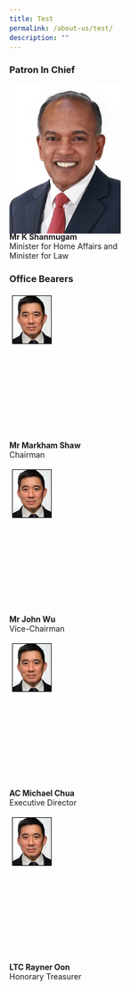 ```yaml
---
title: Test
permalink: /about-us/test/
description: ""
---
```

<style>
  .img-gallery {
  width: 200px;
  height: 250px;
  }
  .img-gallery img {
  max-width: 100%;
  }
</style>

### **Patron In Chief**
<div class="img-gallery">
  <img alt="Mr K Shanmugam" title="Mr K Shanmugam" src="/images/min%20k%20shanmugam.jpeg">
</div>
 <p><strong>Mr K Shanmugam</strong>
  <br>Minister for Home Affairs and
	<br>Minister for Law</p>
	
### **Office Bearers**
<div class="img-gallery">
  <img alt="Mr Markham Shaw" title="Mr Markham Shaw" src="/images/mr%20markham%20shaw.png">
</div>
<p><strong>Mr Markham Shaw</strong>
  <br>Chairman</p>
	
<div class="img-gallery">
  <img alt="Mr Markham Shaw" title="Mr Markham Shaw" src="/images/mr%20markham%20shaw.png">
</div>
<p><strong>Mr John Wu</strong>
  <br>Vice-Chairman</p>

<div class="img-gallery">
  <img alt="Mr Markham Shaw" title="Mr Markham Shaw" src="/images/mr%20markham%20shaw.png">
</div>
<p><strong>AC Michael Chua</strong>
  <br>Executive Director</p>

<div class="img-gallery">
  <img alt="Mr Markham Shaw" title="Mr Markham Shaw" src="/images/mr%20markham%20shaw.png">
</div>
<p><strong>LTC Rayner Oon</strong>
  <br>Honorary Treasurer</p>